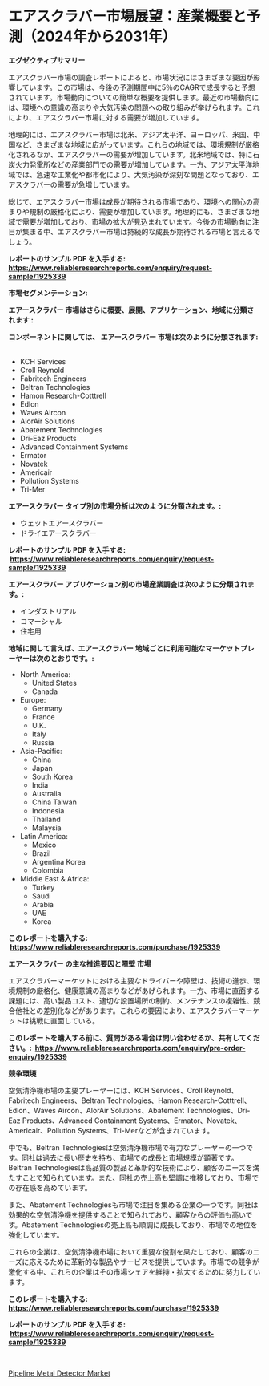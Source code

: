 <p><h1>エアスクラバー市場展望：産業概要と予測（2024年から2031年）</h1></p><p><strong>エグゼクティブサマリー</strong></p>
<p><p>エアスクラバー市場の調査レポートによると、市場状況にはさまざまな要因が影響しています。この市場は、今後の予測期間中に5％のCAGRで成長すると予想されています。市場動向についての簡単な概要を提供します。最近の市場動向には、環境への意識の高まりや大気汚染の問題への取り組みが挙げられます。これにより、エアスクラバー市場に対する需要が増加しています。</p><p>地理的には、エアスクラバー市場は北米、アジア太平洋、ヨーロッパ、米国、中国など、さまざまな地域に広がっています。これらの地域では、環境規制が厳格化されるなか、エアスクラバーの需要が増加しています。北米地域では、特に石炭火力発電所などの産業部門での需要が増加しています。一方、アジア太平洋地域では、急速な工業化や都市化により、大気汚染が深刻な問題となっており、エアスクラバーの需要が急増しています。</p><p>総じて、エアスクラバー市場は成長が期待される市場であり、環境への関心の高まりや規制の厳格化により、需要が増加しています。地理的にも、さまざまな地域で需要が増加しており、市場の拡大が見込まれています。今後の市場動向に注目が集まる中、エアスクラバー市場は持続的な成長が期待される市場と言えるでしょう。</p></p>
<p><strong>レポートのサンプル PDF を入手する: <a href="https://www.reliableresearchreports.com/enquiry/request-sample/1925339">https://www.reliableresearchreports.com/enquiry/request-sample/1925339</a></strong></p>
<p><strong>市場セグメンテーション:</strong></p>
<p><strong> エアースクラバー 市場はさらに概要、展開、アプリケーション、地域に分類されます :</strong></p>
<p><strong>コンポーネントに関しては、 エアースクラバー 市場は次のように分類されます: &nbsp;</strong></p>
<p><ul><li>KCH Services</li><li>Croll Reynold</li><li>Fabritech Engineers</li><li>Beltran Technologies</li><li>Hamon Research-Cotttrell</li><li>Edlon</li><li>Waves Aircon</li><li>AlorAir Solutions</li><li>Abatement Technologies</li><li>Dri-Eaz Products</li><li>Advanced Containment Systems</li><li>Ermator</li><li>Novatek</li><li>Americair</li><li>Pollution Systems</li><li>Tri-Mer</li></ul></p>
<p><strong> エアースクラバー タイプ別の市場分析は次のように分類されます。:</strong></p>
<p><ul><li>ウェットエアースクラバー</li><li>ドライエアースクラバー</li></ul></p>
<p><strong>レポートのサンプル PDF を入手する: &nbsp;<a href="https://www.reliableresearchreports.com/enquiry/request-sample/1925339">https://www.reliableresearchreports.com/enquiry/request-sample/1925339</a></strong></p>
<p><strong> エアースクラバー アプリケーション別の市場産業調査は次のように分類されます。:</strong></p>
<p><ul><li>インダストリアル</li><li>コマーシャル</li><li>住宅用</li></ul></p>
<p><strong>地域に関して言えば、エアースクラバー 地域ごとに利用可能なマーケットプレーヤーは次のとおりです。:</strong></p>
<p><ul>
    <li>
        North America:
        <ul>
            <li>United States</li>
            <li>Canada</li>
        </ul>
    </li>
    <li>
        Europe:
        <ul>
            <li>Germany</li>
            <li>France</li>
            <li>U.K.</li>
            <li>Italy</li>
            <li>Russia</li>
        </ul>
    </li>
    <li>
        Asia-Pacific:
        <ul>
            <li>China</li>
            <li>Japan</li>
            <li>South Korea</li>
            <li>India</li>
            <li>Australia</li>
            <li>China Taiwan</li>
            <li>Indonesia</li>
            <li>Thailand</li>
            <li>Malaysia</li>
        </ul>
    </li>
    <li>
        Latin America:
        <ul>
            <li>Mexico</li>
            <li>Brazil</li>
            <li>Argentina Korea</li>
            <li>Colombia</li>
        </ul>
    </li>
    <li>
        Middle East & Africa:
        <ul>
            <li>Turkey</li>
            <li>Saudi</li>
            <li>Arabia</li>
            <li>UAE</li>
            <li>Korea</li>
        </ul>
    </li>
    </ul></p>
<p><strong>このレポートを購入する: &nbsp;<a href="https://www.reliableresearchreports.com/purchase/1925339">https://www.reliableresearchreports.com/purchase/1925339</a></strong></p>
<p><strong>エアースクラバー の主な推進要因と障壁 市場</strong></p>
<p><p>エアスクラバーマーケットにおける主要なドライバーや障壁は、技術の進歩、環境規制の厳格化、健康意識の高まりなどがあげられます。一方、市場に直面する課題には、高い製品コスト、適切な設置場所の制約、メンテナンスの複雑性、競合他社との差別化などがあります。これらの要因により、エアスクラバーマーケットは挑戦に直面している。</p></p>
<p><strong>このレポートを購入する前に、質問がある場合は問い合わせるか、共有してください。:&nbsp; <a href="https://www.reliableresearchreports.com/enquiry/pre-order-enquiry/1925339">https://www.reliableresearchreports.com/enquiry/pre-order-enquiry/1925339</a></strong></p>
<p><strong>競争環境</strong></p>
<p><p>空気清浄機市場の主要プレーヤーには、KCH Services、Croll Reynold、Fabritech Engineers、Beltran Technologies、Hamon Research-Cotttrell、Edlon、Waves Aircon、AlorAir Solutions、Abatement Technologies、Dri-Eaz Products、Advanced Containment Systems、Ermator、Novatek、Americair、Pollution Systems、Tri-Merなどが含まれています。</p><p>中でも、Beltran Technologiesは空気清浄機市場で有力なプレーヤーの一つです。同社は過去に長い歴史を持ち、市場での成長と市場規模が顕著です。Beltran Technologiesは高品質の製品と革新的な技術により、顧客のニーズを満たすことで知られています。また、同社の売上高も堅調に推移しており、市場での存在感を高めています。</p><p>また、Abatement Technologiesも市場で注目を集める企業の一つです。同社は効果的な空気清浄機を提供することで知られており、顧客からの評価も高いです。Abatement Technologiesの売上高も順調に成長しており、市場での地位を強化しています。</p><p>これらの企業は、空気清浄機市場において重要な役割を果たしており、顧客のニーズに応えるために革新的な製品やサービスを提供しています。市場での競争が激化する中、これらの企業はその市場シェアを維持・拡大するために努力しています。</p></p>
<p><strong>このレポートを購入する: &nbsp; <a href="https://www.reliableresearchreports.com/purchase/1925339">https://www.reliableresearchreports.com/purchase/1925339</a></strong></p>
<p><strong>レポートのサンプル PDF を入手する: &nbsp;<a href="https://www.reliableresearchreports.com/enquiry/request-sample/1925339">https://www.reliableresearchreports.com/enquiry/request-sample/1925339</a></strong><strong></strong></p>
<p>&nbsp;</p>
<p><p><a href="https://view.publitas.com/reportprime-1/pipeline-metal-detector-market-challenges-opportunities-and-growth-drivers-and-major-market-players-forecasted-for-period-from-2024-2031/">Pipeline Metal Detector Market</a></p></p>